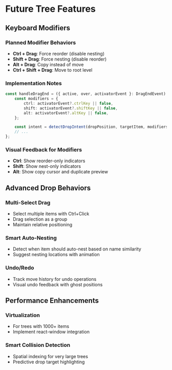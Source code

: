 # Future Tree Features

## Keyboard Modifiers

### Planned Modifier Behaviors

- **Ctrl + Drag**: Force reorder (disable nesting)
- **Shift + Drag**: Force nesting (disable reorder)
- **Alt + Drag**: Copy instead of move
- **Ctrl + Shift + Drag**: Move to root level

### Implementation Notes

```typescript
const handleDragEnd = ({ active, over, activatorEvent }: DragEndEvent) => {
    const modifiers = {
        ctrl: activatorEvent?.ctrlKey || false,
        shift: activatorEvent?.shiftKey || false,
        alt: activatorEvent?.altKey || false,
    };

    const intent = detectDropIntent(dropPosition, targetItem, modifiers);
    // ...
};
```

### Visual Feedback for Modifiers

- **Ctrl**: Show reorder-only indicators
- **Shift**: Show nest-only indicators
- **Alt**: Show copy cursor and duplicate preview

## Advanced Drop Behaviors

### Multi-Select Drag

- Select multiple items with Ctrl+Click
- Drag selection as a group
- Maintain relative positioning

### Smart Auto-Nesting

- Detect when item should auto-nest based on name similarity
- Suggest nesting locations with animation

### Undo/Redo

- Track move history for undo operations
- Visual undo feedback with ghost positions

## Performance Enhancements

### Virtualization

- For trees with 1000+ items
- Implement react-window integration

### Smart Collision Detection

- Spatial indexing for very large trees
- Predictive drop target highlighting
